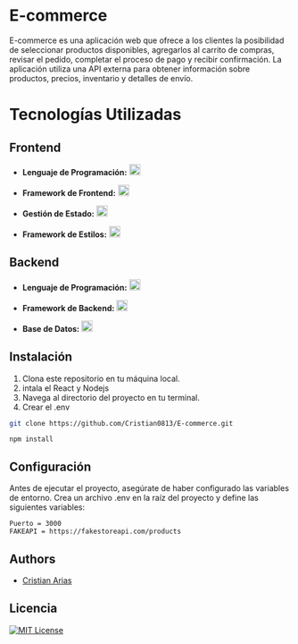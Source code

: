 # E-commerce

E-commerce es una aplicación web que ofrece a los clientes la posibilidad de seleccionar productos disponibles, agregarlos al carrito de compras, revisar el pedido, completar el proceso de pago y recibir confirmación. La aplicación utiliza una API externa para obtener información sobre productos, precios, inventario y detalles de envío.




# Tecnologías Utilizadas

## Frontend

- **Lenguaje de Programación:** <img src="https://cdn.jsdelivr.net/gh/devicons/devicon/icons/javascript/javascript-original.svg" alt="javascript logo" height="20">

- **Framework de Frontend:** <img src="https://cdn.jsdelivr.net/gh/devicons/devicon/icons/react/react-original.svg" alt="javascript logo" height="20">

- **Gestión de Estado:** <img src="https://cdn.jsdelivr.net/gh/devicons/devicon/icons/redux/redux-original.svg" alt="javascript logo" height="20">

- **Framework de Estilos:** <img src="https://cdn.jsdelivr.net/gh/devicons/devicon/icons/bootstrap/bootstrap-original.svg" alt="javascript logo" height="20">


## Backend

- **Lenguaje de Programación:** <img src="https://cdn.jsdelivr.net/gh/devicons/devicon/icons/nodejs/nodejs-original.svg" alt="javascript logo" height="20">

- **Framework de Backend:** <img src="https://cdn.jsdelivr.net/gh/devicons/devicon/icons/express/express-original.svg" alt="javascript logo" height="20">

- **Base de Datos:** <img src="https://cdn.jsdelivr.net/gh/devicons/devicon/icons/mongodb/mongodb-original.svg" alt="javascript logo" height="20">


## Instalación

1. Clona este repositorio en tu máquina local.
2. intala el React y Nodejs
3. Navega al directorio del proyecto en tu terminal.
4. Crear el .env

```bash
git clone https://github.com/Cristian0813/E-commerce.git
```
```npm
npm install
```
## Configuración

Antes de ejecutar el proyecto, asegúrate de haber configurado las variables de entorno. Crea un archivo .env en la raíz del proyecto y define las siguientes variables:

```env
Puerto = 3000
FAKEAPI = https://fakestoreapi.com/products
```

## Authors

- [Cristian Arias](https://www.github.com/Cristian0813)


## Licencia
[![MIT License](https://img.shields.io/badge/License-MIT-green.svg)](https://github.com/Cristian0813/E-commerce/blob/main/LICENSE)  



